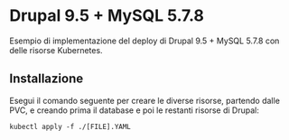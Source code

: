 # Drupal 9.5 + MySQL 5.7.8

Esempio di implementazione del deploy di Drupal 9.5 + MySQL 5.7.8 con delle risorse Kubernetes.

## Installazione

Esegui il comando seguente per creare le diverse risorse, partendo dalle PVC, e creando prima il database e poi le 
restanti risorse di Drupal:

`kubectl apply -f ./[FILE].YAML`

